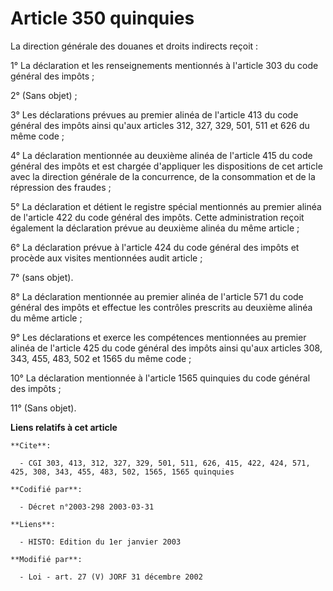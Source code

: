 # Article 350 quinquies

La direction générale des douanes et droits indirects reçoit :

1° La déclaration et les renseignements mentionnés à l'article 303 du code général des impôts ;

2° (Sans objet) ;

3° Les déclarations prévues au premier alinéa de l'article 413 du code général des impôts ainsi qu'aux articles 312, 327,
329, 501, 511 et 626 du même code ;

4° La déclaration mentionnée au deuxième alinéa de l'article 415 du code général des impôts et est chargée d'appliquer les
dispositions de cet article avec la direction générale de la concurrence, de la consommation et de la répression des
fraudes ;

5° La déclaration et détient le registre spécial mentionnés au premier alinéa de l'article 422 du code général des impôts.
Cette administration reçoit également la déclaration prévue au deuxième alinéa du même article ;

6° La déclaration prévue à l'article 424 du code général des impôts et procède aux visites mentionnées audit article ;

7° (sans objet).

8° La déclaration mentionnée au premier alinéa de l'article 571 du code général des impôts et effectue les contrôles
prescrits au deuxième alinéa du même article ;

9° Les déclarations et exerce les compétences mentionnées au premier alinéa de l'article 425 du code général des impôts ainsi
qu'aux articles 308, 343, 455, 483, 502 et 1565 du même code ;

10° La déclaration mentionnée à l'article 1565 quinquies du code général des impôts ;

11° (Sans objet).

**Liens relatifs à cet article**

	**Cite**:

	  - CGI 303, 413, 312, 327, 329, 501, 511, 626, 415, 422, 424, 571, 425, 308, 343, 455, 483, 502, 1565, 1565 quinquies

	**Codifié par**:

	  - Décret n°2003-298 2003-03-31

	**Liens**:

	  - HISTO: Edition du 1er janvier 2003

	**Modifié par**:

	  - Loi - art. 27 (V) JORF 31 décembre 2002
